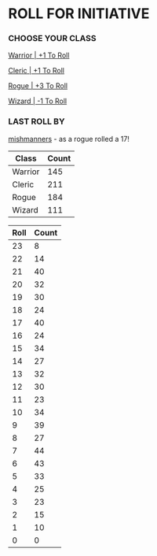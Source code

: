 # ROLL FOR INITIATIVE
### CHOOSE YOUR CLASS

[Warrior | +1 To Roll](https://github.com/benjaminsampica/benjaminsampica/issues/new?title=roll%7Cwarrior&body=Just+click+%27Submit+new+issue%27.)

[Cleric | +1 To Roll](https://github.com/benjaminsampica/benjaminsampica/issues/new?title=roll%7Ccleric&body=Just+click+%27Submit+new+issue%27.)

[Rogue | +3 To Roll](https://github.com/benjaminsampica/benjaminsampica/issues/new?title=roll%7Crogue&body=Just+click+%27Submit+new+issue%27.)

[Wizard | -1 To Roll](https://github.com/benjaminsampica/benjaminsampica/issues/new?title=roll%7Cwizard&body=Just+click+%27Submit+new+issue%27.)
### LAST ROLL BY
[mishmanners](https://www.github.com/mishmanners) - as a rogue rolled a 17!

|Class|Count|
|-|-|
|Warrior|145|
|Cleric|211|
|Rogue|184|
|Wizard|111|

|Roll|Count|
|-|-|
|23|8
|22|14
|21|40
|20|32
|19|30
|18|24
|17|40
|16|24
|15|34
|14|27
|13|32
|12|30
|11|23
|10|34
|9|39
|8|27
|7|44
|6|43
|5|33
|4|25
|3|23
|2|15
|1|10
|0|0

